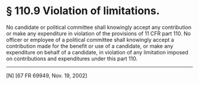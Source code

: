 # § 110.9   Violation of limitations.

No candidate or political committee shall knowingly accept any contribution or make any expenditure in violation of the provisions of 11 CFR part 110. No officer or employee of a political committee shall knowingly accept a contribution made for the benefit or use of a candidate, or make any expenditure on behalf of a candidate, in violation of any limitation imposed on contributions and expenditures under this part 110.



---

[N] [67 FR 69949, Nov. 19, 2002]




